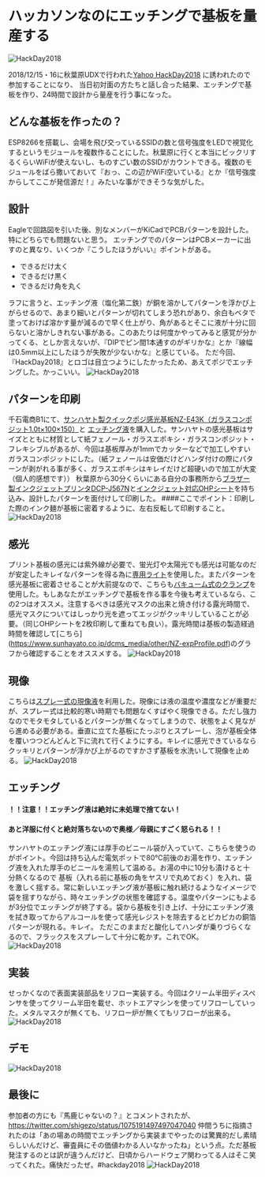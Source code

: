 
# ハッカソンなのにエッチングで基板を量産する
![HackDay2018](https://github.com/NaohiroIIDA/EthinginHackathon/blob/master/image/IMG_2687.jpg)

2018/12/15・16に秋葉原UDXで行われた[Yahoo HackDay2018](https://hackday.jp/) に誘われたので参加することになり、
当日初対面の方たちと話し合った結果、エッチングで基板を作り、24時間で設計から量産を行う事になった。

## どんな基板を作ったの？
ESP8266を搭載し、会場を飛び交っているSSIDの数と信号強度をLEDで視覚化するというモジュールを複数作ることにした。秋葉原に行くと本当にビックリするくらいWiFiが使えないし、ものすごい数のSSIDがカウントできる。複数のモジュールをばら撒いておいて『おっ、この辺がWiFi空いている』とか『信号強度からしてここが発信源だ！』みたいな事ができそうな気がした。

## 設計
Eagleで回路図を引いた後、別なメンバーがKiCadでPCBパターンを設計した。特にどちらでも問題ないと思う。
エッチングでのパターンはPCBメーカーに出すのと異なり、いくつか『こうしたほうがいい』ポイントがある。

+ できるだけ太く
+ できるだけ黒く
+ できるだけ角を丸く

ラフに言うと、エッチング液（塩化第二鉄）が銅を溶かしてパターンを浮かび上がらせるので、あまり細いとパターンが切れてしまう恐れがあり、余白もベタで塗っておけば溶かす量が減るので早く仕上がり、角があるとそこに液が十分に回らないと溶かしきれない事がある。このあたりは何度かやってみると感覚が分かってくる、としか言えないが、『DIPでピン間1本通すのがギリかな』とか『線幅は0.5mm以上にしたほうが失敗が少ないかな』と感じている。
ただ今回、『HackDay2018』とロゴは目立つようにしたかったため、あえてポジでエッチングした。かっこいい。
![HackDay2018](https://github.com/NaohiroIIDA/EthinginHackathon/blob/master/image/IMG_2687.jpg)

## パターンを印刷
千石電商B1にて、[サンハヤト製クイックポジ感光基板NZ-E43K（ガラスコンポジット1.0t×100×150）](https://www.sengoku.co.jp/mod/sgk_cart/detail.php?code=556R-5TE6)と 
[エッチング液](https://www.sengoku.co.jp/mod/sgk_cart/detail.php?code=538T-35HW)を購入した。サンハヤトの感光基板はサイズとともに材質として紙フェノール・ガラスエポキシ・ガラスコンポジット・フレキシブルがあるが、今回は基板厚みが1mmでカッターなどで加工しやすいガラスコンポジットにした。（紙フェノールは安価だけどハンダ付けの際にパターンが剥がれる事が多く、ガラスエポキシはキレイだけど超硬いので加工が大変（個人的感想です））
秋葉原から30分くらいにある自分の事務所から[ブラザー製インクジェットプリンタDCP-J567N](https://www.brother.co.jp/product/printer/inkjet/dcpj567n/index.aspx)と[インクジェット対応OHPシート](https://www.amazon.co.jp/dp/B003Z9LDRW/)を持ち込み、設計したパターンを面付けして印刷した。
####ここでポイント：印刷した際のインク麺が基板に密着するように、左右反転して印刷すること。
![HackDay2018](https://github.com/NaohiroIIDA/EthinginHackathon/blob/master/image/IMG_2687.jpg)

## 感光
プリント基板の感光には紫外線が必要で、蛍光灯や太陽光でも感光は可能なのだが安定したキレイなパターンを得る為に[専用ライト](https://www.amazon.co.jp/dp/B00ZZQAGJO/)を使用した。またパターンを感光基板に密着させることが大前提なので、こちらも[バキューム式のクランプ](https://www.amazon.co.jp/dp/B00ZZQAFF4/)を使用した。もしあなたがエッチングで基板を作る事を今後も考えているなら、この2つはオススメ。注意するべきは感光マスクの出来と焼き付ける露光時間で、感光マスクについてはしっかり光を遮ってエッジがクッキリしていることが必要。（同じOHPシートを2枚印刷して重ねても良い）。露光時間は基板の製造経過時間を確認して[こちら] (https://www.sunhayato.co.jp/dcms_media/other/NZ-expProfile.pdf)のグラフから確認することをオススメする。
![HackDay2018](https://github.com/NaohiroIIDA/EthinginHackathon/blob/master/image/IMG_2687.jpg)

## 現像
こちらは[スプレー式の現像液](https://www.amazon.co.jp/dp/B011IJRP2C/)を利用した。現像には液の温度や濃度などが重要だが、スプレー式は比較的寒い時期でも問題なくすばやく現像できる。ただし強力なのでモタモタしているとパターンが無くなってしまうので、状態をよく見ながら進める必要がある。垂直に立てた基板にたっぷりとスプレーし、泡が基板全体を覆いつつどんどんと下に流れて行くようにする。キレイに感光できているならクッキリとパターンが浮かび上がるのですかさず基板を水洗いして現像を止める。
![HackDay2018](https://github.com/NaohiroIIDA/EthinginHackathon/blob/master/image/IMG_2687.jpg)
## エッチング
#### ！！注意！！エッチング液は絶対に未処理で捨てない！
#### あと洋服に付くと絶対落ちないので奥様／母親にすごく怒られる！！
サンハヤトのエッチング液には厚手のビニール袋が入っていて、こちらを使うのがポイント。今回は持ち込んだ電気ポットで80℃前後のお湯を作り、エッチング液を入れた厚手のビニールを湯煎して温める。お湯の中に10分も漬けると十分熱くなるので
基板（入れる前に基板の角をヤスリで丸めておく）を入れ、袋を激しく揺する。常に新しいエッチング液が基板に触れ続けるようなイメージで袋を揺すりながら、時々エッチングの状態を確認する。温度やパターンにもよるが3分位でエッチングが終了する。袋から基板を引き上げ、十分にエッチング液を拭き取ってからアルコールを使って感光レジストを除去するとピカピカの銅箔パターンが現れる。キレイ。
ただこのままだと酸化してハンダが乗りづらくなるので、フラックスをスプレーして十分に乾かす。これでOK。
![HackDay2018](https://github.com/NaohiroIIDA/EthinginHackathon/blob/master/image/IMG_2687.jpg)

## 実装
せっかくなので表面実装部品をリフロー実装する。今回はクリーム半田ディスペンサを使ってクリーム半田を載せ、ホットエアマシンを使ってリフローしていった。メタルマスクが無くても、リフロー炉が無くてもリフローが出来る。
![HackDay2018](https://github.com/NaohiroIIDA/EthinginHackathon/blob/master/image/IMG_2687.jpg)

## デモ
![HackDay2018](https://github.com/NaohiroIIDA/EthinginHackathon/blob/master/image/IMG_2687.jpg)

## 最後に
参加者の方にも『馬鹿じゃないの？』とコメントされたが、
https://twitter.com/shigezo/status/1075191497497047040
仲間うちに指摘されたのは「あの場あの時間でエッチングから実装までやったのは驚異的だし素晴らしいんだけど、審査員にその価値わかる人いなかったね」という点。ただ基板発注するのとは訳が違うんだけど、日頃からハードウェア関わってる人はそこ笑ってくれた。痛快だったぜ。#hackday2018
![HackDay2018](https://github.com/NaohiroIIDA/EthinginHackathon/blob/master/image/IMG_2687.jpg)

